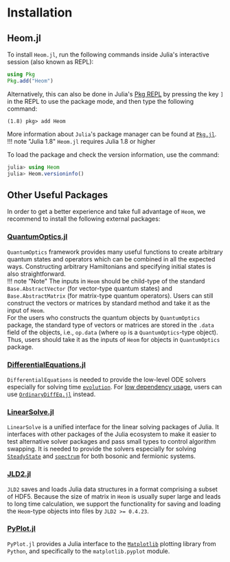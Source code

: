 # Installation

## Heom.jl
To install `Heom.jl`, run the following commands inside Julia's interactive session (also known as REPL):
```julia
using Pkg
Pkg.add("Heom")
```
Alternatively, this can also be done in Julia's [Pkg REPL](https://julialang.github.io/Pkg.jl/v1/getting-started/) by pressing the key `]` in the REPL to use the package mode, and then type the following command:
```julia-REPL
(1.8) pkg> add Heom
```
More information about `Julia`'s package manager can be found at [`Pkg.jl`](https://julialang.github.io/Pkg.jl/v1/).  
!!! note "Julia 1.8"
    `Heom.jl` requires Julia 1.8 or higher

To load the package and check the version information, use the command:
```julia
julia> using Heom
julia> Heom.versioninfo()
```

## Other Useful Packages
In order to get a better experience and take full advantage of `Heom`, we recommend to install the following external packages:
### [QuantumOptics.jl](https://qojulia.org/)
`QuantumOptics` framework provides many useful functions to create arbitrary quantum states and operators which can be combined in all the expected ways. Constructing arbitrary Hamiltonians and specifying initial states is also straightforward.  
!!! note "Note" 
    The inputs in `Heom` should be child-type of the standard `Base.AbstractVector` (for vector-type quantum states) and `Base.AbstractMatrix` (for matrix-type quantum operators). Users can still construct the vectors or matrices by standard method and take it as the input of `Heom`.  
    For the users who constructs the quantum objects by `QuantumOptics` package, the standard type of vectors or matrices are stored in the `.data` field of the objects, i.e., `op.data` (where `op` is a `QuantumOptics`-type object). Thus, users should take it as the inputs of `Heom` for objects in `QuantumOptics` package.

### [DifferentialEquations.jl](https://diffeq.sciml.ai/stable/)
`DifferentialEquations` is needed to provide the low-level ODE solvers especially for solving time [`evolution`](@ref). For [low dependency usage](https://diffeq.sciml.ai/stable/features/low_dep/), users can use [`OrdinaryDiffEq.jl`](https://github.com/JuliaDiffEq/OrdinaryDiffEq.jl) instead.

### [LinearSolve.jl](http://linearsolve.sciml.ai/stable/)
`LinearSolve` is a unified interface for the linear solving packages of Julia. It interfaces with other packages of the Julia ecosystem to make it easier to test alternative solver packages and pass small types to control algorithm swapping. It is needed to provide the solvers especially for solving [`SteadyState`](@ref) and [`spectrum`](@ref) for both bosonic and fermionic systems.

### [JLD2.jl](https://juliaio.github.io/JLD2.jl/stable/)
`JLD2` saves and loads Julia data structures in a format comprising a subset of HDF5. Because the size of matrix in `Heom` is usually super large and leads to long time calculation, we support the functionality for saving and loading the `Heom`-type objects into files by `JLD2 >= 0.4.23`.

### [PyPlot.jl](https://github.com/JuliaPy/PyPlot.jl)
`PyPlot.jl` provides a Julia interface to the [`Matplotlib`](https://matplotlib.org/) plotting library from `Python`, and specifically to the `matplotlib.pyplot` module.